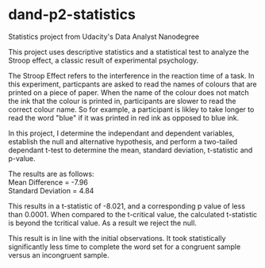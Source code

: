 # dand-p2-statistics
Statistics project from Udacity's Data Analyst Nanodegree

This project uses descriptive statistics and a statistical test to analyze the Stroop effect, a classic result of experimental psychology.

The Stroop Effect refers to the interference in the reaction time of a task. In this experiment, particpants are asked to read the names of colours that are printed on a piece of paper. When the name of the colour does not match the ink that the colour is printed in, participants are slower to read the correct colour name. So for example, a participant is likley to take longer to read the word "blue" if it was printed in red ink as opposed to blue ink.

In this project, I determine the independant and dependent variables, establish the null and alternative hypothesis, and perform a two-tailed dependant t-test to determine the mean, standard deviation, t-statistic and p-value.

The results are as follows: <br>
Mean Difference = -7.96 <br>
Standard Deviation = 4.84

This results in a t-statistic of -8.021, and a corresponding p value of less than 0.0001. When compared to the t-critical value, the calculated t-statistic is beyond the tcritical value. As a result we reject the null.

This result is in line with the initial observations. It took statistically significantly less time to complete the word set for a congruent sample versus an incongruent sample.
